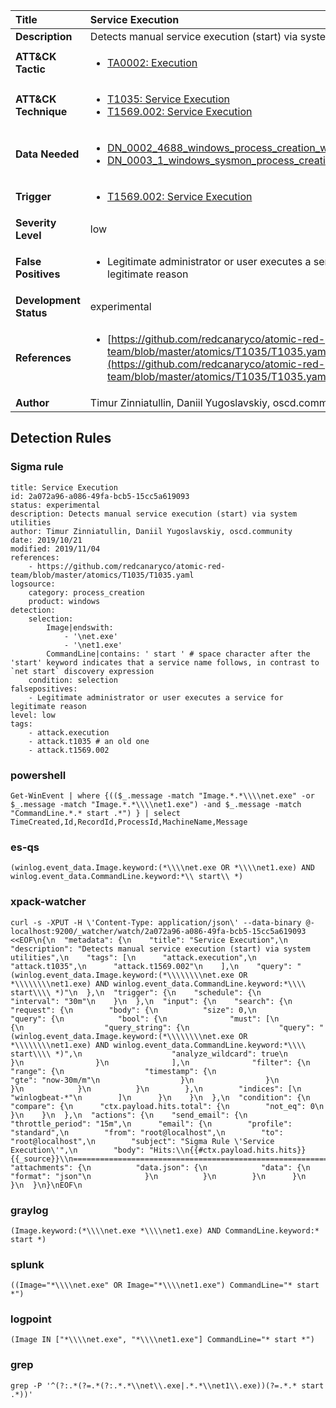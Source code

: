 | Title                    | Service Execution       |
|:-------------------------|:------------------|
| **Description**          | Detects manual service execution (start) via system utilities |
| **ATT&amp;CK Tactic**    |  <ul><li>[TA0002: Execution](https://attack.mitre.org/tactics/TA0002)</li></ul>  |
| **ATT&amp;CK Technique** | <ul><li>[T1035: Service Execution](https://attack.mitre.org/techniques/T1035)</li><li>[T1569.002: Service Execution](https://attack.mitre.org/techniques/T1569.002)</li></ul>  |
| **Data Needed**          | <ul><li>[DN_0002_4688_windows_process_creation_with_commandline](../Data_Needed/DN_0002_4688_windows_process_creation_with_commandline.md)</li><li>[DN_0003_1_windows_sysmon_process_creation](../Data_Needed/DN_0003_1_windows_sysmon_process_creation.md)</li></ul>  |
| **Trigger**              | <ul><li>[T1569.002: Service Execution](../Triggers/T1569.002.md)</li></ul>  |
| **Severity Level**       | low |
| **False Positives**      | <ul><li>Legitimate administrator or user executes a service for legitimate reason</li></ul>  |
| **Development Status**   | experimental |
| **References**           | <ul><li>[https://github.com/redcanaryco/atomic-red-team/blob/master/atomics/T1035/T1035.yaml](https://github.com/redcanaryco/atomic-red-team/blob/master/atomics/T1035/T1035.yaml)</li></ul>  |
| **Author**               | Timur Zinniatullin, Daniil Yugoslavskiy, oscd.community |


## Detection Rules

### Sigma rule

```
title: Service Execution
id: 2a072a96-a086-49fa-bcb5-15cc5a619093
status: experimental
description: Detects manual service execution (start) via system utilities
author: Timur Zinniatullin, Daniil Yugoslavskiy, oscd.community
date: 2019/10/21
modified: 2019/11/04
references:
    - https://github.com/redcanaryco/atomic-red-team/blob/master/atomics/T1035/T1035.yaml
logsource:
    category: process_creation
    product: windows
detection:
    selection:
        Image|endswith:
            - '\net.exe'
            - '\net1.exe'
        CommandLine|contains: ' start ' # space character after the 'start' keyword indicates that a service name follows, in contrast to `net start` discovery expression 
    condition: selection
falsepositives:
    - Legitimate administrator or user executes a service for legitimate reason
level: low
tags:
    - attack.execution
    - attack.t1035 # an old one
    - attack.t1569.002

```





### powershell
    
```
Get-WinEvent | where {(($_.message -match "Image.*.*\\\\net.exe" -or $_.message -match "Image.*.*\\\\net1.exe") -and $_.message -match "CommandLine.*.* start .*") } | select TimeCreated,Id,RecordId,ProcessId,MachineName,Message
```


### es-qs
    
```
(winlog.event_data.Image.keyword:(*\\\\net.exe OR *\\\\net1.exe) AND winlog.event_data.CommandLine.keyword:*\\ start\\ *)
```


### xpack-watcher
    
```
curl -s -XPUT -H \'Content-Type: application/json\' --data-binary @- localhost:9200/_watcher/watch/2a072a96-a086-49fa-bcb5-15cc5a619093 <<EOF\n{\n  "metadata": {\n    "title": "Service Execution",\n    "description": "Detects manual service execution (start) via system utilities",\n    "tags": [\n      "attack.execution",\n      "attack.t1035",\n      "attack.t1569.002"\n    ],\n    "query": "(winlog.event_data.Image.keyword:(*\\\\\\\\net.exe OR *\\\\\\\\net1.exe) AND winlog.event_data.CommandLine.keyword:*\\\\ start\\\\ *)"\n  },\n  "trigger": {\n    "schedule": {\n      "interval": "30m"\n    }\n  },\n  "input": {\n    "search": {\n      "request": {\n        "body": {\n          "size": 0,\n          "query": {\n            "bool": {\n              "must": [\n                {\n                  "query_string": {\n                    "query": "(winlog.event_data.Image.keyword:(*\\\\\\\\net.exe OR *\\\\\\\\net1.exe) AND winlog.event_data.CommandLine.keyword:*\\\\ start\\\\ *)",\n                    "analyze_wildcard": true\n                  }\n                }\n              ],\n              "filter": {\n                "range": {\n                  "timestamp": {\n                    "gte": "now-30m/m"\n                  }\n                }\n              }\n            }\n          }\n        },\n        "indices": [\n          "winlogbeat-*"\n        ]\n      }\n    }\n  },\n  "condition": {\n    "compare": {\n      "ctx.payload.hits.total": {\n        "not_eq": 0\n      }\n    }\n  },\n  "actions": {\n    "send_email": {\n      "throttle_period": "15m",\n      "email": {\n        "profile": "standard",\n        "from": "root@localhost",\n        "to": "root@localhost",\n        "subject": "Sigma Rule \'Service Execution\'",\n        "body": "Hits:\\n{{#ctx.payload.hits.hits}}{{_source}}\\n================================================================================\\n{{/ctx.payload.hits.hits}}",\n        "attachments": {\n          "data.json": {\n            "data": {\n              "format": "json"\n            }\n          }\n        }\n      }\n    }\n  }\n}\nEOF\n
```


### graylog
    
```
(Image.keyword:(*\\\\net.exe *\\\\net1.exe) AND CommandLine.keyword:* start *)
```


### splunk
    
```
((Image="*\\\\net.exe" OR Image="*\\\\net1.exe") CommandLine="* start *")
```


### logpoint
    
```
(Image IN ["*\\\\net.exe", "*\\\\net1.exe"] CommandLine="* start *")
```


### grep
    
```
grep -P '^(?:.*(?=.*(?:.*.*\\net\\.exe|.*.*\\net1\\.exe))(?=.*.* start .*))'
```



